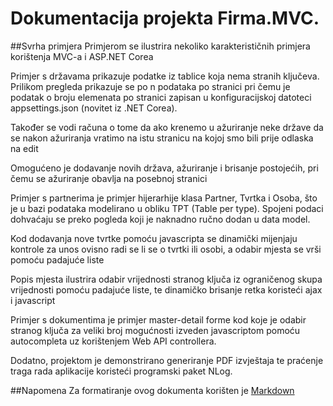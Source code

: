 # Dokumentacija projekta **Firma.MVC**.

##Svrha primjera
Primjerom se ilustrira nekoliko karakterističnih primjera korištenja MVC-a i ASP.NET Corea

Primjer s državama prikazuje podatke iz tablice koja nema stranih ključeva. Prilikom pregleda
prikazuje se po n podataka po stranici pri čemu je podatak o broju elemenata po stranici
zapisan u konfiguracijskoj datoteci appsettings.json (novitet iz .NET Corea).

Također se vodi računa o tome da ako krenemo u ažuriranje neke države da se nakon ažuriranja vratimo
na istu stranicu na kojoj smo bili prije odlaska na edit

Omogućeno je dodavanje novih država, ažuriranje i brisanje postojećih, pri čemu se
ažuriranje obavlja na posebnoj stranici

Primjer s partnerima je primjer hijerarhije klasa Partner, Tvrtka i Osoba, što je u bazi podataka
modelirano u obliku TPT (Table per type). Spojeni podaci dohvaćaju se preko pogleda koji je naknadno
ručno dodan u data model.

Kod dodavanja nove tvrtke pomoću javascripta se dinamički mijenjaju kontrole za unos ovisno radi se li se
o tvrtki ili osobi, a odabir mjesta se vrši pomoću padajuće liste

Popis mjesta ilustrira odabir vrijednosti stranog ključa iz ograničenog skupa vrijednosti
pomoću padajuće liste, te dinamičko brisanje retka koristeći ajax i javascript

Primjer s dokumentima je primjer master-detail forme kod koje je odabir stranog ključa
za veliki broj mogućnosti izveden javascriptom pomoću autocompleta uz korištenjem
Web API controllera.

Dodatno, projektom je demonstrirano generiranje PDF izvještaja te praćenje traga rada aplikacije
koristeći programski paket NLog.

##Napomena
Za formatiranje ovog dokumenta korišten je [Markdown](https://daringfireball.net/projects/markdown/syntax)
